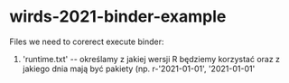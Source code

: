 # wirds-2021-binder-example

Files we need to corerect execute binder:

1. 'runtime.txt' -- określamy z jakiej wersji R będziemy korzystać oraz z jakiego dnia mają być pakiety (np. r-'2021-01-01', '2021-01-01'
